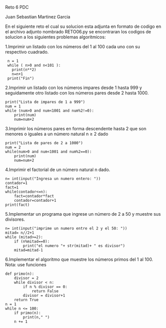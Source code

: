 Reto 6 PDC

Juan Sebastian Martinez Garcia

En el siguiente reto el cual su solucion esta adjunta en formato de codigo en el archivo adjunto nombrado RETO06.py se encontraran los codigos de solucion a los siguientes problemas algoritmicos:

1.Imprimir un listado con los números del 1 al 100 cada uno con su respectivo cuadrado.



     n = 1
     while ( n>0 and n<101 ):
       print(n**2)
       n=n+1
     print("Fin")



2.Imprimir un listado con los números impares desde 1 hasta 999 y seguidamente otro listado con los números pares desde 2 hasta 1000.

     
    print("Lista de impares de 1 a 999")
    num = 1
    while (num>0 and num<1001 and num%2!=0):
        print(num)
        num=num+2

3.Imprimir los números pares en forma descendente hasta 2 que son menores o iguales a un número natural n ≥ 2 dado

    print("Lista de pares de 2 a 1000")
    num = 2
    while(num>0 and num<1001 and num%2==0):
        print(num)
        num=num+2

4.Imprimir el factorial de un número natural n dado.

    n= int(input("Ingresa un numero entero: "))
    contador=1
    fact=1
    while(contador<=n):
        fact=contador*fact
        contador=contador+1
    print(fact)

5.Implementar un programa que ingrese un número de 2 a 50 y muestre sus divisores.

    n= int(input("imprime un numero entre el 2 y el 50: "))
    mitad= n//2+1
    while (mitad>=2):
        if (n%mitad==0):
            print("el numero "+ str(mitad)+ " es divisor")
        mitad=mitad-1

6.Implementar el algoritmo que muestre los números primos del 1 al 100. Nota: use funciones

    def primo(n):
        divisor = 2
        while divisor < n:
            if n % divisor == 0:
                return False
            divisor = divisor+1
        return True
    n = 1
    while n <= 100:
        if primo(n):
            print(n," ")
        n += 1
